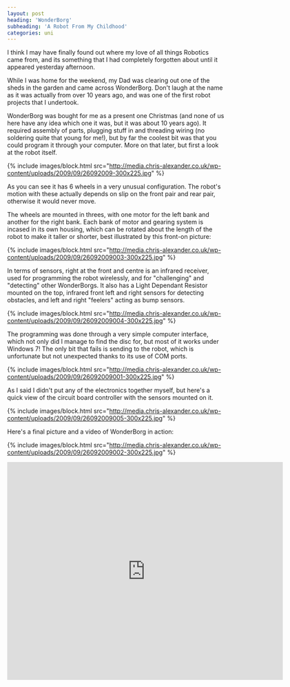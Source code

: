 ```yaml
---
layout: post
heading: 'WonderBorg'
subheading: 'A Robot From My Childhood'
categories: uni
---
```


I think I may have finally found out where my love of all things Robotics came from, and its something that I had completely forgotten about until it appeared yesterday afternoon.

While I was home for the weekend, my Dad was clearing out one of the sheds in the garden and came across WonderBorg. Don't laugh at the name as it was actually from over 10 years ago, and was one of the first robot projects that I undertook.

WonderBorg was bought for me as a present one Christmas (and none of us here have any idea which one it was, but it was about 10 years ago). It required assembly of parts, plugging stuff in and threading wiring (no soldering quite that young for me!), but by far the coolest bit was that you could program it through your computer. More on that later, but first a look at the robot itself.

{% include images/block.html src="http://media.chris-alexander.co.uk/wp-content/uploads/2009/09/26092009-300x225.jpg" %}

As you can see it has 6 wheels in a very unusual configuration. The robot's motion with these actually depends on slip on the front pair and rear pair, otherwise it would never move.

The wheels are mounted in threes, with one motor for the left bank and another for the right bank. Each bank of motor and gearing system is incased in its own housing, which can be rotated about the length of the robot to make it taller or shorter, best illustrated by this front-on picture:

{% include images/block.html src="http://media.chris-alexander.co.uk/wp-content/uploads/2009/09/26092009003-300x225.jpg" %}

In terms of sensors, right at the front and centre is an infrared receiver, used for programming the robot wirelessly, and for "challenging" and "detecting" other WonderBorgs. It also has a Light Dependant Resistor mounted on the top, infrared front left and right sensors for detecting obstacles, and left and right "feelers" acting as bump sensors.

{% include images/block.html src="http://media.chris-alexander.co.uk/wp-content/uploads/2009/09/26092009004-300x225.jpg" %}

The programming was done through a very simple computer interface, which not only did I manage to find the disc for, but most of it works under Windows 7! The only bit that fails is sending to the robot, which is unfortunate but not unexpected thanks to its use of COM ports.

{% include images/block.html src="http://media.chris-alexander.co.uk/wp-content/uploads/2009/09/26092009001-300x225.jpg" %}

As I said I didn't put any of the electronics together myself, but here's a quick view of the circuit board controller with the sensors mounted on it.

{% include images/block.html src="http://media.chris-alexander.co.uk/wp-content/uploads/2009/09/26092009005-300x225.jpg" %}

Here's a final picture and a video of WonderBorg in action:

{% include images/block.html src="http://media.chris-alexander.co.uk/wp-content/uploads/2009/09/26092009002-300x225.jpg" %}

<span class="youtube"><iframe title="YouTube video player" class="youtube-player" type="text/html" width="640" height="505" src="http://www.youtube.com/embed/GcV4Uqoxi5M?wmode=transparent&amp;fs=1&amp;hl=en&amp;modestbranding=1&amp;iv_load_policy=3&amp;showsearch=0&amp;rel=0&amp;theme=dark" frameborder="0" allowfullscreen=""> </iframe></span>
